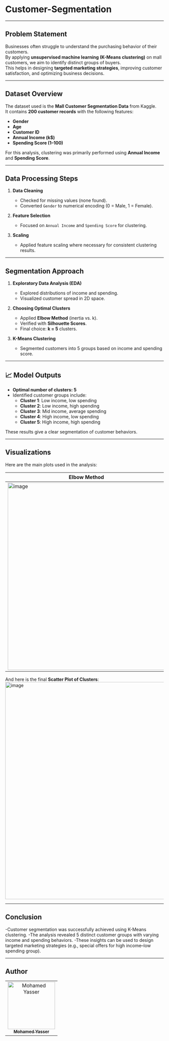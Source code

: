 # Customer-Segmentation
---

## Problem Statement
Businesses often struggle to understand the purchasing behavior of their customers.  
By applying **unsupervised machine learning (K-Means clustering)** on mall customers, we aim to identify distinct groups of buyers.  
This helps in designing **targeted marketing strategies**, improving customer satisfaction, and optimizing business decisions.

---

## Dataset Overview
The dataset used is the **Mall Customer Segmentation Data** from Kaggle.  
It contains **200 customer records** with the following features:

- **Gender**
- **Age**
- **Customer ID**
- **Annual Income (k$)**
- **Spending Score (1–100)**

For this analysis, clustering was primarily performed using **Annual Income** and **Spending Score**.

---

## Data Processing Steps
1. **Data Cleaning**  
   - Checked for missing values (none found).  
   - Converted `Gender` to numerical encoding (0 = Male, 1 = Female).  

2. **Feature Selection**  
   - Focused on `Annual Income` and `Spending Score` for clustering.  

3. **Scaling**  
   - Applied feature scaling where necessary for consistent clustering results.  

---

## Segmentation Approach
1. **Exploratory Data Analysis (EDA)**  
   - Explored distributions of income and spending.  
   - Visualized customer spread in 2D space.  

2. **Choosing Optimal Clusters**  
   - Applied **Elbow Method** (inertia vs. k).  
   - Verified with **Silhouette Scores**.  
   - Final choice: **k = 5** clusters.  

3. **K-Means Clustering**  
   - Segmented customers into 5 groups based on income and spending score.  

---

## 📈 Model Outputs
- **Optimal number of clusters: 5**  
- Identified customer groups include:  
  - **Cluster 1**: Low income, low spending  
  - **Cluster 2**: Low income, high spending  
  - **Cluster 3**: Mid income, average spending  
  - **Cluster 4**: High income, low spending  
  - **Cluster 5**: High income, high spending  

These results give a clear segmentation of customer behaviors.  

---

## Visualizations
Here are the main plots used in the analysis:

| **Elbow Method** | **Silhouette Scores** |
|------------------|-------------------------------|
| <img width="500" height="593" alt="image" src="https://github.com/user-attachments/assets/cbd37fb9-b7cb-4d6f-8043-d7a36db7de80" />| <img width="500" height="593" alt="image" src="https://github.com/user-attachments/assets/49e2a3a9-d719-4c1c-a294-bdc14073c5e4" />|



And here is the final **Scatter Plot of Clusters**:
 <img width="893" height="687" alt="image" src="https://github.com/user-attachments/assets/36239f0c-571a-46c0-85f5-caccf620f190" />

---

## Conclusion

  -Customer segmentation was successfully achieved using K-Means clustering.
  -The analysis revealed 5 distinct customer groups with varying income and spending behaviors.
  -These insights can be used to design targeted marketing strategies (e.g., special offers for high income–low spending group).

---

## Author

<div>
<table align="center">
  <tr>    </td>
    </td>
        <td align="center">
      <a href="https://github.com/mohamedddyasserr" target="_blank">
        <img src="https://avatars.githubusercontent.com/u/126451832?v=4" width="150px;" alt="Mohamed Yasser"/>
        <br />
        <sub><b>Mohamed Yasser</b></sub>
      </a>
    </td>    
  </tr>
</table>
</div>
  
